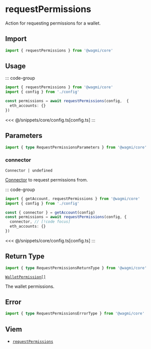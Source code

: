 <script setup>
const packageName = '@wagmi/core'
const actionName = 'requestPermissions'
const typeName = 'RequestPermissions'
</script>

# requestPermissions

Action for requesting permissions for a wallet.

## Import

```ts
import { requestPermissions } from '@wagmi/core'
```

## Usage

::: code-group
```ts [index.ts]
import { requestPermissions } from '@wagmi/core'
import { config } from './config'

const permissions = await requestPermissions(config,  {
  eth_accounts: {}
})
```
<<< @/snippets/core/config.ts[config.ts]
:::

## Parameters

```ts
import { type RequestPermissionsParameters } from '@wagmi/core'
```

### connector

`Connector | undefined`

[Connector](/core/api/connectors) to request permissions from.

::: code-group
```ts [index.ts]
import { getAccount, requestPermissions } from '@wagmi/core'
import { config } from './config'

const { connector } = getAccount(config)
const permissions = await requestPermissions(config, {
  connector, // [!code focus]
  eth_accounts: {}
})
```
<<< @/snippets/core/config.ts[config.ts]
:::

## Return Type

```ts
import { type RequestPermissionsReturnType } from '@wagmi/core'
```

[`WalletPermission[]`](https://viem.sh/docs/glossary/types#walletpermission)

The wallet permissions.

## Error

```ts
import { type RequestPermissionsErrorType } from '@wagmi/core'
```

<!--@include: @shared/mutation-imports.md-->

## Viem

- [`requestPermissions`](https://viem.sh/docs/actions/wallet/requestPermissions.html)

